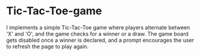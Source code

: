 # Tic-Tac-Toe-game
I implements a simple Tic-Tac-Toe game where players alternate between 'X' and 'O', and the game checks for a winner or a draw. The game board gets disabled once a winner is declared, and a prompt encourages the user to refresh the page to play again.
